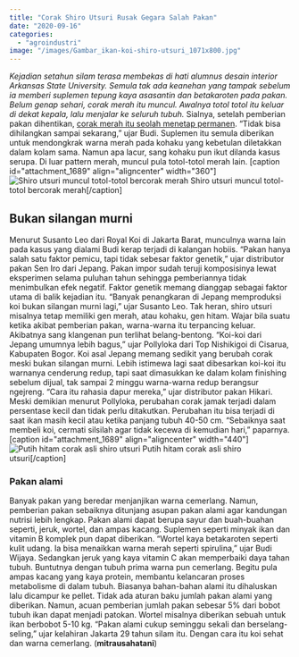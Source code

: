 ```yaml
---
title: "Corak Shiro Utsuri Rusak Gegara Salah Pakan"
date: "2020-09-16"
categories: 
  - "agroindustri"
image: "/images/Gambar_ikan-koi-shiro-utsuri_1071x800.jpg"
---
```


_Kejadian setahun silam terasa membekas di hati alumnus desain interior Arkansas State University. Semula tak ada keanehan yang tampak sebelum ia memberi suplemen tepung kaya asasantin dan betakaroten pada pakan. Belum genap sehari, corak merah itu muncul. Awalnya totol totol itu keluar di dekat kepala, lalu menjalar ke seluruh tubuh._ Sialnya, setelah pemberian pakan dihentikan, [corak merah itu seolah menetap permanen](http://localhost/mitra/corak-keemasan-di-tubuh-koi-utsuri.html). “Tidak bisa dihilangkan sampai sekarang,” ujar Budi. Suplemen itu semula diberikan untuk mendongkrak warna merah pada kohaku yang kebetulan diletakkan dalam kolam sama. Namun apa lacur, sang kohaku pun ikut dilanda kasus serupa. Di luar pattern merah, muncul pula totol-totol merah lain. \[caption id="attachment\_1689" align="aligncenter" width="360"\]![Shiro utsuri muncul totol-totol bercorak merah](/images/Gambar_972501371_1204x800.jpg) Shiro utsuri muncul totol-totol bercorak merah\[/caption\]

## Bukan silangan murni

Menurut Susanto Leo dari Royal Koi di Jakarta Barat, munculnya warna lain pada kasus yang dialami Budi kerap terjadi di kalangan hobiis. “Pakan hanya salah satu faktor pemicu, tapi tidak sebesar faktor genetik,” ujar distributor pakan Sen Iro dari Jepang. Pakan impor sudah teruji komposisinya lewat eksperimen selama puluhan tahun sehingga pemberiannya tidak menimbulkan efek negatif. Faktor genetik memang dianggap sebagai faktor utama di balik kejadian itu. “Banyak penangkaran di Jepang memproduksi koi bukan silangan murni lagi,” ujar Susanto Leo. Tak heran, shiro utsuri misalnya tetap memiliki gen merah, atau kohaku, gen hitam. Wajar bila suatu ketika akibat pemberian pakan, warna-warna itu terpancing keluar. Akibatnya sang klangenan pun terlihat belang-bentong. “Koi-koi dari Jepang umumnya lebih bagus,” ujar Pollyloka dari Top Nishikigoi di Cisarua, Kabupaten Bogor. Koi asal Jepang memang sedikit yang berubah corak meski bukan silangan murni. Lebih istimewa lagi saat dibesarkan koi-koi itu warnanya cenderung redup, tapi saat dimasukkan ke dalam kolam finishing sebelum dijual, tak sampai 2 minggu warna-warna redup berangsur ngejreng. “Cara itu rahasia dapur mereka,” ujar distributor pakan Hikari. Meski demikian menurut Pollyloka, perubahan corak jamak terjadi dalam persentase kecil dan tidak perlu ditakutkan. Perubahan itu bisa terjadi di saat ikan masih kecil atau ketika panjang tubuh 40-50 cm. “Sebaiknya saat membeli koi, cermati silsilah agar tidak kecewa di kemudian hari,” paparnya. \[caption id="attachment\_1689" align="aligncenter" width="440"\]![Putih hitam corak asli shiro utsuri](/images/Gambar_972501371_1204x800.jpg) Putih hitam corak asli shiro utsuri\[/caption\]

### Pakan alami

Banyak pakan yang beredar menjanjikan warna cemerlang. Namun, pemberian pakan sebaiknya ditunjang asupan pakan alami agar kandungan nutrisi lebih lengkap. Pakan alami dapat berupa sayur dan buah-buahan seperti, jeruk, wortel, dan ampas kacang. Suplemen seperti minyak ikan dan vitamin B komplek pun dapat diberikan. “Wortel kaya betakaroten seperti kulit udang. Ia bisa menaikkan warna merah seperti spirulina,” ujar Budi Wijaya. Sedangkan jeruk yang kaya vitamin C akan memperbaiki daya tahan tubuh. Buntutnya dengan tubuh prima warna pun cemerlang. Begitu pula ampas kacang yang kaya protein, membantu kelancaran proses metabolisme di dalam tubuh. Biasanya bahan-bahan alami itu dihaluskan lalu dicampur ke pellet. Tidak ada aturan baku jumlah pakan alami yang diberikan. Namun, acuan pemberian jumlah pakan sebesar 5% dari bobot tubuh ikan dapat menjadi patokan. Wortel misalnya diberikan sebuah untuk ikan berbobot 5-10 kg. “Pakan alami cukup seminggu sekali dan berselang-seling,” ujar kelahiran Jakarta 29 tahun silam itu. Dengan cara itu koi sehat dan warna cemerlang. (**mitrausahatani**)

